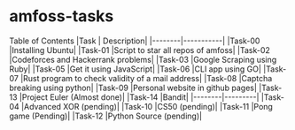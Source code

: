 # amfoss-tasks


Table of Contents
|Task 	| Description|
|--------|-----------|
|Task-00 	|Installing Ubuntu|
|Task-01 	|Script to star all repos of amfoss|
|Task-02 	|Codeforces and Hackerrank problems|
|Task-03 	|Google Scraping using Ruby|
|Task-05 	|Get it using JavaScript|
|Task-06 	|CLI app using GO|
|Task-07 	|Rust program to check validity of a mail address|
|Task-08 	|Captcha breaking using python|
|Task-09 	|Personal website in github pages|
|Task-13 	|Project Euler (Almost done)|
|Task-14 	|Bandit|
|--------|---------|
|Task-04 	|Advanced XOR (pending)|
|Task-10 	|CS50 (pending)|
|Task-11 	|Pong game (Pending)|
|Task-12 	|Python Source (pending)|


